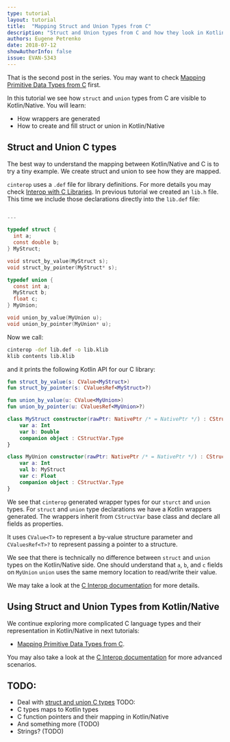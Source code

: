 ```yaml
---
type: tutorial
layout: tutorial
title:  "Mapping Struct and Union Types from C"
description: "Struct and Union types from C and how they look in Kotlin/Native side"
authors: Eugene Petrenko 
date: 2018-07-12
showAuthorInfo: false
issue: EVAN-5343
---
```


That is the second post in the series. You may want to check 
[Mapping Primitive Data Types from C](mapping-primitive-data-types-from-c.html) first. 

In this tutorial we see how `struct` and `union` types from C are visible to Kotlin/Native. 
You will learn:
- How wrappers are generated
- How to create and fill struct or union in Kotlin/Native


## Struct and Union C types

The best way to understand the mapping between Kotlin/Native and C is to try a tiny 
example. We create struct and union to see how they are mapped.

`cinterop` uses a `.def` file for library definitions. For more details
you may check [Interop with C Libraries](interop-with-c.html). 
In previous tutorial we created an `lib.h` file. This time we include
those declarations directly into the `lib.def` file:

```c

---

typedef struct {
  int a;
  const double b;
} MyStruct;

void struct_by_value(MyStruct s);
void struct_by_pointer(MyStruct* s);

typedef union {
  const int a;
  MyStruct b;
  float c;
} MyUnion;

void union_by_value(MyUnion u);
void union_by_pointer(MyUnion* u);

``` 

Now we call:  
```bash
cinterop -def lib.def -o lib.klib
klib contents lib.klib
```
and it prints the following Kotlin API for our C library:

```kotlin
fun struct_by_value(s: CValue<MyStruct>)
fun struct_by_pointer(s: CValuesRef<MyStruct>?)

fun union_by_value(u: CValue<MyUnion>)
fun union_by_pointer(u: CValuesRef<MyUnion>?)

class MyStruct constructor(rawPtr: NativePtr /* = NativePtr */) : CStructVar {
    var a: Int
    var b: Double
    companion object : CStructVar.Type
}

class MyUnion constructor(rawPtr: NativePtr /* = NativePtr */) : CStructVar {
    var a: Int
    val b: MyStruct
    var c: Float
    companion object : CStructVar.Type
}
```

We see that `cinterop` generated wrapper types for our `sturct` and `union` types. 
For `struct` and `union` type declarations we have a Kotlin wrappers generated.
The wrappers inherit from `CStructVar` base class and declare all fields as properties.

It uses `CValue<T>` to represent a by-value structure parameter and `CValuesRef<T>?`
to represent passing a pointer to a structure.

We see that there is technically no difference between `struct` and `union` types on the 
Kotlin/Native side. One should understand that `a`, `b`, and `c` fields on `MyUnion` `union` uses
the same memory location to read/write their value. 

We may take a look at the 
[C Interop documentation](https://github.com/JetBrains/kotlin-native/blob/master/INTEROP.md#passing-and-receiving-structs-by-value)
for more details.


## Using Struct and Union Types from Kotlin/Native




We continue exploring more complicated C language types and their representation in Kotlin/Native
in next tutorials:
- [Mapping Primitive Data Types from C](mapping-primitive-data-types-from-c.html). 

You may also take a look at the [C Interop documentation](https://github.com/JetBrains/kotlin-native/blob/master/INTEROP.md)
for more advanced scenarios.



## TODO:
- Deal with [struct and union C types](#struct-and-union-c-types)
TODO:
- C types maps to Kotlin types
- C function pointers and their mapping in Kotlin/Native
- And something more (TODO)
- Strings? (TODO)
